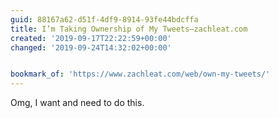 ```yaml
---
guid: 88167a62-d51f-4df9-8914-93fe44bdcffa
title: I’m Taking Ownership of My Tweets—zachleat.com
created: '2019-09-17T22:22:59+00:00'
changed: '2019-09-24T14:32:02+00:00'


bookmark_of: 'https://www.zachleat.com/web/own-my-tweets/'
---
```


Omg, I want and need to do this. 
